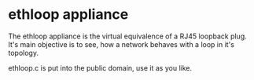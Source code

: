 # ethloop appliance

The ethloop appliance is the virtual equivalence of a RJ45 loopback plug.
It's main objective is to see, how a network behaves with a loop in it's
topology.

ethloop.c is put into the public domain, use it as you like.
